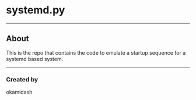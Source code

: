 # systemd.py

---

## About

This is the repo that contains the code to emulate a startup sequence for a systemd based system.

---

### Created by

okamidash
